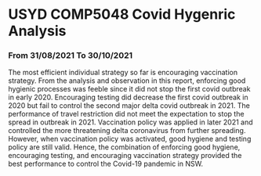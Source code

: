 # USYD COMP5048 Covid Hygenric Analysis
### From 31/08/2021 To 30/10/2021
The most efficient individual strategy so far is encouraging vaccination strategy. From the analysis and observation in this report, enforcing good hygienic processes was feeble since it did not stop the first covid outbreak in early 2020. Encouraging testing did decrease the first covid outbreak in 2020 but fail to control the second major delta covid outbreak in 2021. The performance of travel restriction did not meet the expectation to stop the spread in outbreak in 2021. Vaccination policy was applied in later 2021 and controlled the more threatening delta coronavirus from further spreading. However, when vaccination policy was activated, good hygiene and testing policy are still valid. Hence, the combination of enforcing good hygiene, encouraging testing, and encouraging vaccination strategy provided the best performance to control the Covid-19 pandemic in NSW.
